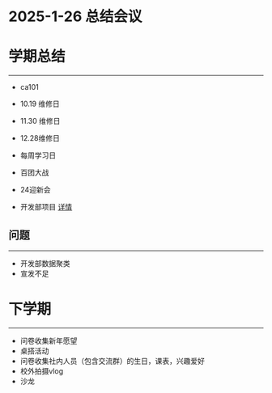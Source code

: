 # 2025-1-26 总结会议

# 学期总结

***



* ca101

* 10.19 维修日

* 11.30 维修日

* 12.28维修日
* 每周学习日
* 百团大战
* 24迎新会
* 开发部项目 [详情](https://github.com/orgs/nbtca/projects/1/views/14 "title")

## 问题

***

* 开发部数据聚类
* 宣发不足

# 下学期

***

* 问卷收集新年愿望
* 桌搭活动
* 问卷收集社内人员（包含交流群）的生日，课表，兴趣爱好
* 校外拍摄vlog
* 沙龙







